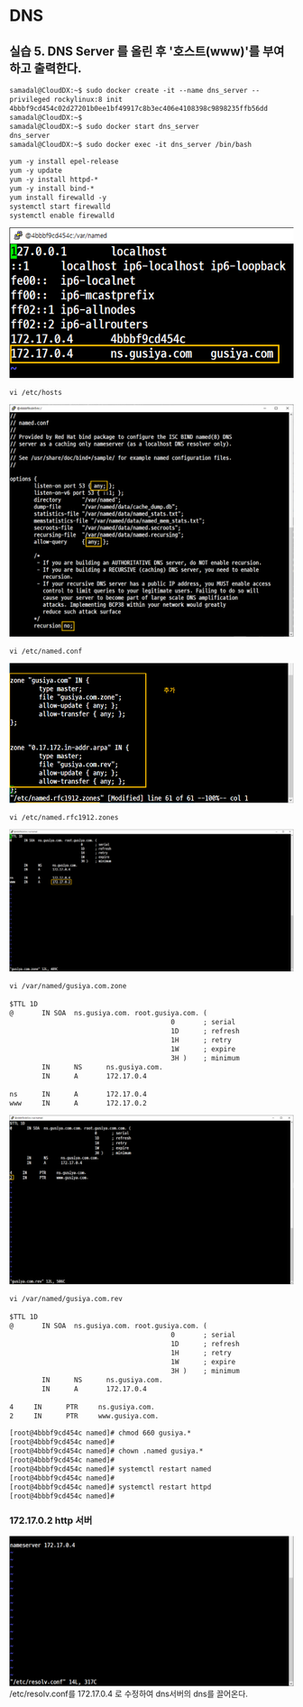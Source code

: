 # DNS

## 실습 5. DNS Server 를 올린 후 '호스트(www)'를 부여하고 출력한다.

```
samadal@CloudDX:~$ sudo docker create -it --name dns_server --privileged rockylinux:8 init
4bbbf9cd454c02d27201b0ee1bf49917c8b3ec406e4108398c9898235ffb56dd
samadal@CloudDX:~$
samadal@CloudDX:~$ sudo docker start dns_server
dns_server
samadal@CloudDX:~$ sudo docker exec -it dns_server /bin/bash
```

```
yum -y install epel-release
yum -y update
yum -y install httpd-*
yum -y install bind-*
yum install firewalld -y
systemctl start firewalld
systemctl enable firewalld
```

![](./img/20250528.img/0001.png)
```
vi /etc/hosts
```
![](./img/20250528.img/0002.png)
```
vi /etc/named.conf
```

![](./img/20250528.img/0003.png)

```
vi /etc/named.rfc1912.zones
```

![](./img/20250528.img/0005.png)

```
vi /var/named/gusiya.com.zone

$TTL 1D
@       IN SOA  ns.gusiya.com. root.gusiya.com. (
                                        0       ; serial
                                        1D      ; refresh
                                        1H      ; retry
                                        1W      ; expire
                                        3H )    ; minimum
        IN      NS      ns.gusiya.com.
        IN      A       172.17.0.4

ns      IN      A       172.17.0.4
www     IN      A       172.17.0.2
```

![](./img/20250528.img/0006.png)

```
vi /var/named/gusiya.com.rev

$TTL 1D
@       IN SOA  ns.gusiya.com. root.gusiya.com. (
                                        0       ; serial
                                        1D      ; refresh
                                        1H      ; retry
                                        1W      ; expire
                                        3H )    ; minimum
        IN      NS      ns.gusiya.com.
        IN      A       172.17.0.4

4     IN      PTR     ns.gusiya.com.
2     IN      PTR     www.gusiya.com.
```

```
[root@4bbbf9cd454c named]# chmod 660 gusiya.*
[root@4bbbf9cd454c named]#
[root@4bbbf9cd454c named]# chown .named gusiya.*
[root@4bbbf9cd454c named]#
[root@4bbbf9cd454c named]# systemctl restart named
[root@4bbbf9cd454c named]#
[root@4bbbf9cd454c named]# systemctl restart httpd
[root@4bbbf9cd454c named]#
```






### 172.17.0.2 http 서버
![](./img/20250528.img/0007.png)
/etc/resolv.conf를 172.17.0.4 로 수정하여 dns서버의 dns를 끌어온다.
